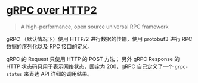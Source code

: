 # [gRPC over HTTP2](https://github.com/grpc/grpc/blob/master/doc/PROTOCOL-HTTP2.md)

>A high-performance, open source universal RPC framework

gRPC （默认情况下）使用 HTTP/2 进行数据的传输，使用 protobuf3 进行 RPC 数据的序列化以及 RPC 接口的定义。

gRPC 的 Request 只使用 HTTP 的 POST 方法；
另外 gRPC Response 的 HTTP 状态码只用于表示网络状态，固定为 200，gRPC 自己定义了一个 `grpc-status` 来表达 API 详细的调用结果。
